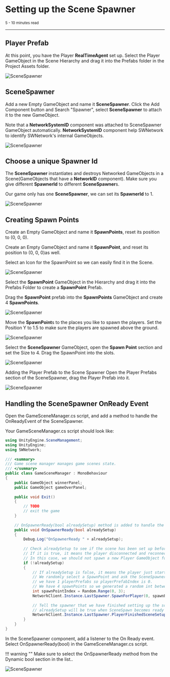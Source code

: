 # Setting up the Scene Spawner

<small>5 - 10 minutes read</small>
____

## Player Prefab
At this point, you have the Player **RealTimeAgent** set up. Select the Player GameObject in the Scene Hierarchy and drag it into the Prefabs folder in the Project Assets folder.

![SceneSpawner](./../../assets/prefabTopDown.gif)

## SceneSpawner
Add a new Empty GameObject and name it **SceneSpawner**. Click the Add Component button and Search "Spawner",  select **SceneSpawner** to attach it to the new GameObject.

Note that a **NetworkSystemID** component was attached to SceneSpawner GameObject automatically. **NetworkSystemID** component help SWNetwork to identify SWNetwork's internal GameObjects.

![SceneSpawner](./../../assets/networksystemID.png)

## Choose a unique Spawner Id
The **SceneSpawner** instantiates and destroys Networked GameObjects in a Scene(GameObjects that have a **NetworkID** component). Make sure you give different **SpawnerId** to different **SceneSpawner**s.

Our game only has one **SceneSpawner**, we can set its **SpawnerId** to 1.

![SceneSpawner](./../../assets/spawnerID.png)

## Creating Spawn Points
Create an Empty GameObject and name it **SpawnPoints**, reset its position to (0, 0, 0).

Create an Empty GameObject and name it **SpawnPoint**, and reset its position to (0, 0, 0)as well.

Select an Icon for the SpawnPoint so we can easily find it in the Scene.

![SceneSpawner](./../../assets/spawnPointIcon.gif)

Select the **SpawnPoint** GameObject in the Hierarchy and drag it into the Prefabs Folder to create a **SpawnPoint** Prefab. 

Drag the **SpawnPoint** prefab into the **SpawnPoints** GameObject and create 4 **SpawnPoints**.

![SceneSpawner](./../../assets/addSpawnPoints.gif)

Move the **SpawnPoint**s to the places you like to spawn the players. Set the Position Y to 1.5 to make sure the players are spawned above the ground.

![SceneSpawner](./../../assets/spawnPointsPosition2.gif)

Select the **SceneSpawner** GameObject, open the **Spawn Point** section and set the Size to 4. Drag the SpawnPoint into the slots.

![SceneSpawner](./../../assets/spawnPointDragDrop.gif)

Adding the Player Prefab to the Scene Spawner
Open the Player Prefabs section of the SceneSpawner, drag the Player Prefab into it.

![SceneSpawner](./../../assets/playerDragDrop.gif)

## Handling the SceneSpawner OnReady Event

Open the GameSceneManager.cs script, and add a method to handle the OnReadyEvent of the SceneSpawner.

Your GameSceneManager.cs script should look like:

``` c#
using UnityEngine.SceneManagement;
using UnityEngine;
using SWNetwork;
​
/// <summary>
/// Game scene manager manages game scenes state.
/// </summary>
public class GameSceneManager : MonoBehaviour
{
    public GameObject winnerPanel;
    public GameObject gameOverPanel;
​
    public void Exit()
    {
        // TODO
        // exit the game
    }
​
    // OnSpawnerReady(bool alreadySetup) method is added to handle the On Ready Event.
    public void OnSpawnerReady(bool alreadySetup)
    {
        Debug.Log("OnSpawnerReady " + alreadySetup);
​
        // Check alreadySetup to see if the scene has been set up before. 
        // If it is true, it means the player disconnected and reconnected to the game. 
        // In this case, we should not spawn a new Player GameObject for the player.
        if (!alreadySetup)
        {
            // If alreadySetup is false, it means the player just started the game. 
            // We randomly select a SpawnPoint and ask the SceneSpawner to spawn a Player GameObject. 
            // we have 1 playerPrefabs so playerPrefabIndex is 0.
            // We have 4 spawnPoints so we generated a random int between 0 to 3.
            int spawnPointIndex = Random.Range(0, 3);
            NetworkClient.Instance.LastSpawner.SpawnForPlayer(0, spawnPointIndex);
​
            // Tell the spawner that we have finished setting up the scene. 
            // alreadySetup will be true when SceneSpawn becomes ready next time.
            NetworkClient.Instance.LastSpawner.PlayerFinishedSceneSetup();
        }
    }
}
```

In the SceneSpawner component, add a listener to the On Ready event. Select OnSpawnerReady(bool) in the GameSceneManager.cs script.

!!! warning ""
    Make sure to select the OnSpawnerReady method from the Dynamic bool section in the list..

![SceneSpawner](./../../assets/spawnerOnReady.gif)
